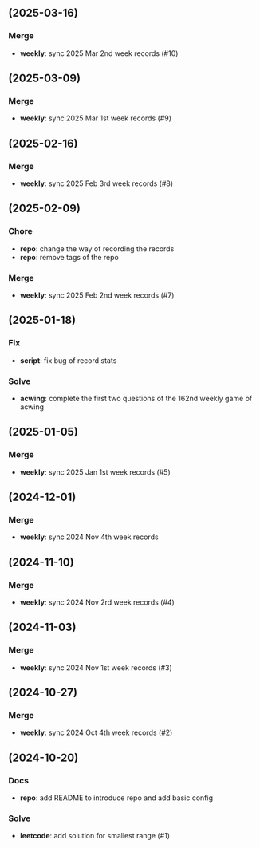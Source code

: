 ## (2025-03-16)

### Merge

- **weekly**: sync 2025 Mar 2nd week records (#10)

## (2025-03-09)

### Merge

- **weekly**: sync 2025 Mar 1st week records (#9)

## (2025-02-16)

### Merge

- **weekly**: sync 2025 Feb 3rd week records (#8)

## (2025-02-09)

### Chore

- **repo**: change the way of recording the records
- **repo**: remove tags of the repo
### Merge

- **weekly**: sync 2025 Feb 2nd week records (#7)

## (2025-01-18)

### Fix

- **script**: fix bug of record stats

### Solve

- **acwing**: complete the first two questions of the 162nd weekly game of acwing

## (2025-01-05)

### Merge

- **weekly**: sync 2025 Jan 1st week records (#5)

## (2024-12-01)

### Merge

- **weekly**: sync 2024 Nov 4th week records

## (2024-11-10)

### Merge

- **weekly**: sync 2024 Nov 2rd week records (#4)

## (2024-11-03)

### Merge

- **weekly**: sync 2024 Nov 1st week records (#3)

## (2024-10-27)

### Merge

- **weekly**: sync 2024 Oct 4th week records (#2)

## (2024-10-20)

### Docs

- **repo**: add README to introduce repo and add basic config

### Solve

- **leetcode**: add solution for smallest range (#1)
